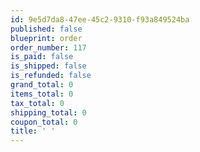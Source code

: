 ```yaml
---
id: 9e5d7da8-47ee-45c2-9310-f93a849524ba
published: false
blueprint: order
order_number: 117
is_paid: false
is_shipped: false
is_refunded: false
grand_total: 0
items_total: 0
tax_total: 0
shipping_total: 0
coupon_total: 0
title: ' '
---
```

